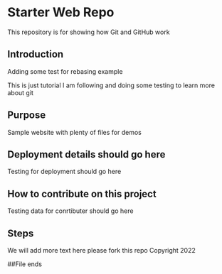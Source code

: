 # Starter Web Repo

This repository is for showing how Git and GitHub work

## Introduction

Adding some test for rebasing example

This is just tutorial I am following and doing some testing to learn more about git
## Purpose

Sample website with plenty of files for demos

## Deployment details should go here 

Testing for deployment should go here


## How to contribute on this project

Testing data for conrtibuter should go here 

## Steps
We will add more text here please fork this repo
Copyright 2022

##File ends 